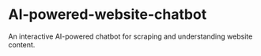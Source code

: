 # AI-powered-website-chatbot
An interactive AI-powered chatbot for scraping and understanding website content.
